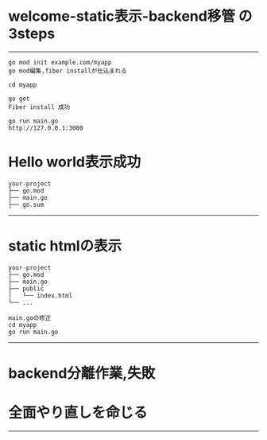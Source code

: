 
# welcome-static表示-backend移管 の3steps 

---
```
go mod init example.com/myapp
go mod編集,fiber installが仕込まれる

cd myapp

go get
Fiber install 成功

go run main.go
http://127.0.0.1:3000 
```

# Hello world表示成功

```
your-project
├── go.mod
├── main.go 
├── go.sum 

```
---
# static htmlの表示
```
your-project
├── go.mod
├── main.go
├── public
│   └── index.html
└── ...
```
```
main.goの修正
cd myapp
go run main.go
```
---

# backend分離作業,失敗

# 全面やり直しを命じる

---
